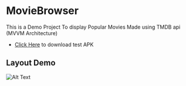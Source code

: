 # MovieBrowser
This is a Demo Project To display Popular Movies Made using TMDB api (MVVM Architecture)
* [Click Here](\app\build\outputs\apk\debug\app-debug.apk) to download test APK
## Layout Demo
![Alt Text](test.gif)
